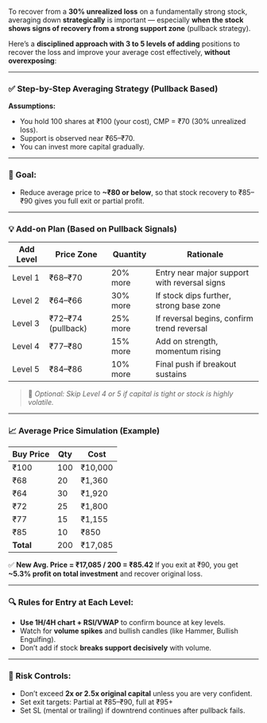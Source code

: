 To recover from a **30% unrealized loss** on a fundamentally strong stock, averaging down **strategically** is important — especially **when the stock shows signs of recovery from a strong support zone** (pullback strategy).

Here’s a **disciplined approach with 3 to 5 levels of adding** positions to recover the loss and improve your average cost effectively, **without overexposing**:

---

### ✅ **Step-by-Step Averaging Strategy (Pullback Based)**

**Assumptions:**

* You hold 100 shares at ₹100 (your cost), CMP = ₹70 (30% unrealized loss).
* Support is observed near ₹65–₹70.
* You can invest more capital gradually.

---

### 🎯 Goal:

* Reduce average price to **\~₹80 or below**, so that stock recovery to ₹85–₹90 gives you full exit or partial profit.

---

### 💡 Add-on Plan (Based on Pullback Signals)

| Add Level | Price Zone         | Quantity | Rationale                                    |
| --------- | ------------------ | -------- | -------------------------------------------- |
| Level 1   | ₹68–₹70            | 20% more | Entry near major support with reversal signs |
| Level 2   | ₹64–₹66            | 30% more | If stock dips further, strong base zone      |
| Level 3   | ₹72–₹74 (pullback) | 25% more | If reversal begins, confirm trend reversal   |
| Level 4   | ₹77–₹80            | 15% more | Add on strength, momentum rising             |
| Level 5   | ₹84–₹86            | 10% more | Final push if breakout sustains              |

> 💬 *Optional: Skip Level 4 or 5 if capital is tight or stock is highly volatile.*

---

### 📈 Average Price Simulation (Example)

| Buy Price | Qty | Cost    |
| --------- | --- | ------- |
| ₹100      | 100 | ₹10,000 |
| ₹68       | 20  | ₹1,360  |
| ₹64       | 30  | ₹1,920  |
| ₹72       | 25  | ₹1,800  |
| ₹77       | 15  | ₹1,155  |
| ₹85       | 10  | ₹850    |
| **Total** | 200 | ₹17,085 |

✅ **New Avg. Price = ₹17,085 / 200 = ₹85.42**
If you exit at ₹90, you get **\~5.3% profit on total investment** and recover original loss.

---

### 🔍 Rules for Entry at Each Level:

* **Use 1H/4H chart + RSI/VWAP** to confirm bounce at key levels.
* Watch for **volume spikes** and bullish candles (like Hammer, Bullish Engulfing).
* Don’t add if stock **breaks support decisively** with volume.

---

### 🚨 Risk Controls:

* Don’t exceed **2x or 2.5x original capital** unless you are very confident.
* Set exit targets: Partial at ₹85–₹90, full at ₹95+
* Set SL (mental or trailing) if downtrend continues after pullback fails.
